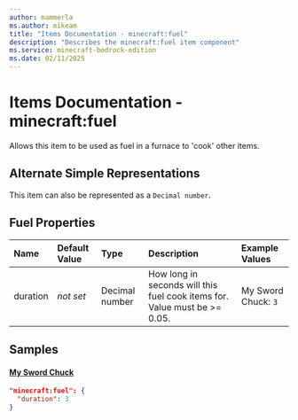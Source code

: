 ```yaml
---
author: mammerla
ms.author: mikeam
title: "Items Documentation - minecraft:fuel"
description: "Describes the minecraft:fuel item component"
ms.service: minecraft-bedrock-edition
ms.date: 02/11/2025 
---
```


# Items Documentation - minecraft:fuel

Allows this item to be used as fuel in a furnace to 'cook' other items.

## Alternate Simple Representations

This item can also be represented as a `Decimal number`.


## Fuel Properties

|Name       |Default Value |Type |Description |Example Values |
|:----------|:-------------|:----|:-----------|:------------- |
| duration | *not set* | Decimal number | How long in seconds will this fuel cook items for. Value must be >= 0.05. | My Sword Chuck: `3` | 

## Samples

#### [My Sword Chuck](https://github.com/microsoft/minecraft-samples/tree/main/custom_items/behavior_packs/custom_item/items/my_sword_chuck.json)


```json
"minecraft:fuel": {
  "duration": 3
}
```
